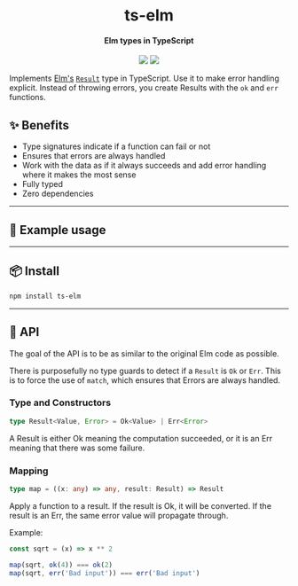<h1 align="center">
  ts-elm
</h1>
<h4 align="center">
    Elm types in TypeScript
</h4>

<div align="center">
  <img src="https://badgen.net/npm/v/ts-elm?icon=npm" />
  <img src="https://badgen.net/bundlephobia/minzip/ts-elm" />
</div>

Implements [Elm's](https://elm-lang.org/) [`Result`](https://package.elm-lang.org/packages/elm/core/latest/Result) type in TypeScript. Use it to make error handling explicit.
Instead of throwing errors, you create Results with the `ok` and `err` functions.

## :sparkles: Benefits

- Type signatures indicate if a function can fail or not
- Ensures that errors are always handled
- Work with the data as if it always succeeds and add error handling where it makes the most sense
- Fully typed
- Zero dependencies

---

## :wrench: Example usage

---

## :package: Install

```sh
npm install ts-elm
```

---

## :newspaper: API

The goal of the API is to be as similar to the original Elm code as possible.

There is purposefully no type guards to detect if a `Result` is `Ok` or `Err`. This is to force the use
of `match`, which ensures that Errors are always handled.

### Type and Constructors

```ts
type Result<Value, Error> = Ok<Value> | Err<Error>
```

A Result is either Ok meaning the computation succeeded, or it is an Err meaning that there was some failure.

### Mapping

```ts
type map = ((x: any) => any, result: Result) => Result
```

Apply a function to a result. If the result is Ok, it will be converted. If the result is an Err, the same error value will propagate through.

Example:

```ts
const sqrt = (x) => x ** 2

map(sqrt, ok(4)) === ok(2)
map(sqrt, err('Bad input')) === err('Bad input')
```

